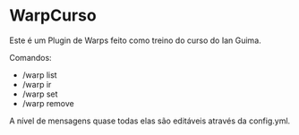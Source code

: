 # WarpCurso

Este é um Plugin de Warps feito como treino do curso do Ian Guima.

Comandos:
 - /warp list
 - /warp ir <nome>
 - /warp set <nome>
 - /warp remove <nome>

A nível de mensagens quase todas elas são editáveis através da config.yml.
